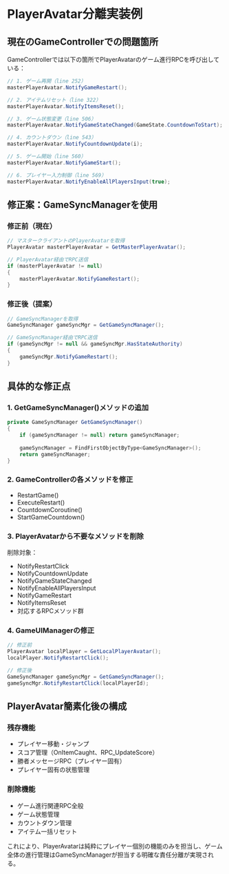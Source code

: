 # PlayerAvatar分離実装例

## 現在のGameControllerでの問題箇所

GameControllerでは以下の箇所でPlayerAvatarのゲーム進行RPCを呼び出している：

```csharp
// 1. ゲーム再開（line 252）
masterPlayerAvatar.NotifyGameRestart();

// 2. アイテムリセット（line 322）
masterPlayerAvatar.NotifyItemsReset();

// 3. ゲーム状態変更（line 506）
masterPlayerAvatar.NotifyGameStateChanged(GameState.CountdownToStart);

// 4. カウントダウン（line 543）
masterPlayerAvatar.NotifyCountdownUpdate(i);

// 5. ゲーム開始（line 560）
masterPlayerAvatar.NotifyGameStart();

// 6. プレイヤー入力制御（line 569）
masterPlayerAvatar.NotifyEnableAllPlayersInput(true);
```

## 修正案：GameSyncManagerを使用

### 修正前（現在）
```csharp
// マスタークライアントのPlayerAvatarを取得
PlayerAvatar masterPlayerAvatar = GetMasterPlayerAvatar();

// PlayerAvatar経由でRPC送信
if (masterPlayerAvatar != null)
{
    masterPlayerAvatar.NotifyGameRestart();
}
```

### 修正後（提案）
```csharp
// GameSyncManagerを取得
GameSyncManager gameSyncMgr = GetGameSyncManager();

// GameSyncManager経由でRPC送信
if (gameSyncMgr != null && gameSyncMgr.HasStateAuthority)
{
    gameSyncMgr.NotifyGameRestart();
}
```

## 具体的な修正点

### 1. GetGameSyncManager()メソッドの追加
```csharp
private GameSyncManager GetGameSyncManager()
{
    if (gameSyncManager != null) return gameSyncManager;
    
    gameSyncManager = FindFirstObjectByType<GameSyncManager>();
    return gameSyncManager;
}
```

### 2. GameControllerの各メソッドを修正
- RestartGame()
- ExecuteRestart()
- CountdownCoroutine()
- StartGameCountdown()

### 3. PlayerAvatarから不要なメソッドを削除
削除対象：
- NotifyRestartClick
- NotifyCountdownUpdate  
- NotifyGameStateChanged
- NotifyEnableAllPlayersInput
- NotifyGameRestart
- NotifyItemsReset
- 対応するRPCメソッド群

### 4. GameUIManagerの修正
```csharp
// 修正前
PlayerAvatar localPlayer = GetLocalPlayerAvatar();
localPlayer.NotifyRestartClick();

// 修正後
GameSyncManager gameSyncMgr = GetGameSyncManager();
gameSyncMgr.NotifyRestartClick(localPlayerId);
```

## PlayerAvatar簡素化後の構成

### 残存機能
- プレイヤー移動・ジャンプ
- スコア管理（OnItemCaught、RPC_UpdateScore）
- 勝者メッセージRPC（プレイヤー固有）
- プレイヤー固有の状態管理

### 削除機能
- ゲーム進行関連RPC全般
- ゲーム状態管理
- カウントダウン管理
- アイテム一括リセット

これにより、PlayerAvatarは純粋にプレイヤー個別の機能のみを担当し、ゲーム全体の進行管理はGameSyncManagerが担当する明確な責任分離が実現される。
